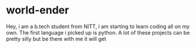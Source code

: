 # world-ender
Hey, i am a b.tech student from NITT, i am starting to learn coding all on my own. The first language i picked up is python. A lot of these projects can be pretty silly but be there with me it will get 
